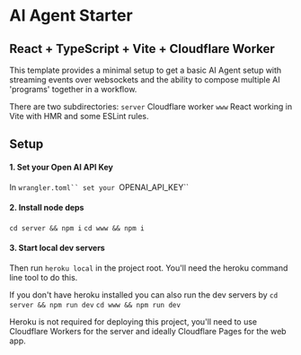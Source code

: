 # AI Agent Starter

## React + TypeScript + Vite + Cloudflare Worker

This template provides a minimal setup to get a basic AI Agent setup with streaming events over websockets and the ability to compose multiple AI 'programs' together in a workflow.

There are two subdirectories:
`server` Cloudflare worker
`www` React working in Vite with HMR and some ESLint rules.

## Setup

#### 1. Set your Open AI API Key

In ` wrangler.toml`` set your  `OPENAI_API_KEY``

#### 2. Install node deps

`cd server && npm i`
`cd www && npm i`

#### 3. Start local dev servers

Then run `heroku local` in the project root.
You'll need the heroku command line tool to do this.

If you don't have heroku installed you can also run the dev servers by
`cd server && npm run dev`
`cd www && npm run dev`

Heroku is not required for deploying this project, you'll need to use
Cloudflare Workers for the server and ideally Cloudflare Pages for the web app.

